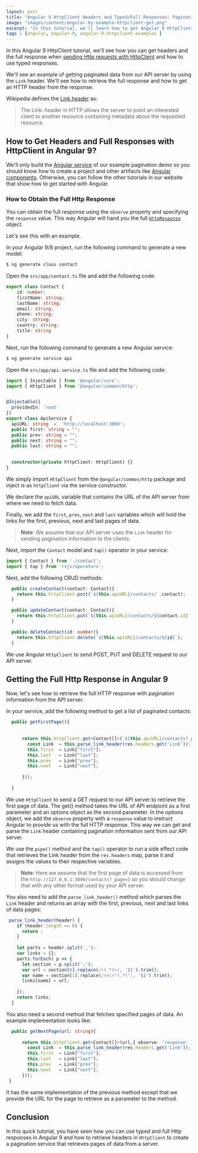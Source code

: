 ```yaml
---
layout: post
title: "Angular 9 HttpClient Headers and Typed/Full Responses: Pagination Example"
image: "images/content/angular-by-example-httpclient-get.png"
excerpt: "In this tutorial, we'll learn how to get Angular 9 HttpClient headers and full responses" 
tags : [angular, angular-9, angular-9-httpclient-examples ]
---
```


In this Angular 9 HttpClient tutorial, we'll see how you can get headers and the full response when [sending Http requests with HttpClient](https://www.techiediaries.com/angular/angular-9-8-tutorial-by-example-rest-crud-apis-http-get-requests-with-httpclient/) and how to use typed responses.

We'll see an example of getting paginated data from our API server by using the `Link` header. We'll see how to retrieve the full response and how to get an HTTP header from the response.


Wikipedia defines the [Link header](https://www.w3.org/wiki/LinkHeader) as:

>The Link: header in HTTP allows the server to point an interested client to another resource containing metadata about the requested resource.

## How to Get Headers and Full Responses with HttpClient in Angular 9?

We'll only build the [Angular service](https://www.techiediaries.com/angular-services/) of our example pagination demo so you should know how to create a project and other artifacts like [Angular components](https://www.techiediaries.com/angular-components/). Otherwise, you can follow the other tutorials in our website that show how to get started with Angular. 

### How to Obtain the Full Http Response

You can obtain the full response using the `observe` property and specifying the `response`  value. This way Angular will hand you the full [`HttpResponse`](https://angular.io/api/common/http/HttpResponse) object.

Let's see this with an example.

In your Angular 9/8 project, run the following command to generate a new model:

```bash
$ ng generate class contact
```

Open the `src/app/contact.ts` file and add the following code:

```ts
export class Contact {
    id: number;
    firstName: string;
    lastName: string;
    email: string;
    phone: string;
    city: string;
    country: string;
    title: string
}
```

Next, run the following command to generate a new Angular service:

```bash
$ ng generate service api
``` 

Open the `src/app/api.service.ts` file and add the following code:

```ts
import { Injectable } from '@angular/core';
import { HttpClient } from '@angular/common/http';


@Injectable({
  providedIn: 'root'
})
export class ApiService {
  apiURL: string  =  'http://localhost:3000';
  public first: string = "";
  public prev: string = "";
  public next: string = "";
  public last: string = "";
  

  constructor(private httpClient: HttpClient) {}
}
```

We simply import `HttpClient` from the `@angular/common/http` package and inject is as `httpClient` via the service constructor.

We declare the `apiURL` variable that contains the URL of the API server from where we need to fetch data.

Finally, we add the `first`, `prev`, `next` and `last` variables which will hold the links for the first, previous, next and last pages of data.

> **Note**: We assume that our API server uses the `Link` header for sending pagination information to the clients.

Next, import the `Contact` model and `tap()` operator in your service:

```ts
import { Contact } from './contact';
import { tap } from 'rxjs/operators';
```

Next, add the following CRUD methods:

```ts
  public createContact(contact: Contact){
    return this.httpClient.post(`${this.apiURL}/contacts/`,contact);
  }

  public updateContact(contact: Contact){
    return this.httpClient.put(`${this.apiURL}/contacts/${contact.id}`,contact);
  }

  public deleteContact(id: number){
    return this.httpClient.delete(`${this.apiURL}/contacts/${id}`);
  }
```

We use Angular `HttpClient` to send POST, PUT and DELETE request to our API server.

## Getting the Full Http Response in Angular 9

Now, let's see how to retrieve the full HTTP response with pagination information from the API server.

In your service, add the following method to get a list of paginated contacts:

```ts
  public getFirstPage(){
  
    
      return this.httpClient.get<Contact[]>(`${this.apiURL}/contacts?_page=1`,{ observe: 'response' }).pipe(tap(res => {
        const Link  = this.parse_link_header(res.headers.get('Link'));
        this.first  = Link["first"];
        this.last   = Link["last"];
        this.prev   = Link["prev"];
        this.next   = Link["next"];
        
      }));      
    
  }
```  

We use `HttpClient` to send a GET request to our API server to retrieve the first page of data. The get() method takes the URL of API endpoint as a first parameter and an options object as the second parameter. In the options object, we add the `observe` property with a `response` value to instruct Angular to provide us with the full HTTP response. This way we can get and parse the `Link` header containing pagination information sent from our API server.

We use the `pipe()` method and the `tap()` operator to run a side effect code that retrieves the Link header from the `res.headers` map, parse it and assigns the values to their respective variables. 

> **Note**: Here we assume that the first page of data is accessed from the `http://127.0.0.1:3000/contacts?_page=1` so you should change that with any other format used by your API server.


You also need to add the `parse_link_header()` method which parses the `Link` header and returns an array with the first, previous, next and last links of data pages:

```ts
 parse_link_header(header) {
    if (header.length == 0) {
      return ;
    }
  
    let parts = header.split(',');
    var links = {};
    parts.forEach( p => {
      let section = p.split(';');
      var url = section[0].replace(/<(.*)>/, '$1').trim();
      var name = section[1].replace(/rel="(.*)"/, '$1').trim();
      links[name] = url;
      
    });
    return links;
  }  
```

You also need a second method that fetches specified pages of data. An example implementation looks like:

```ts
  public getNextPage(url: string){
  
      return this.httpClient.get<Contact[]>(url,{ observe: 'response' }).pipe(tap(res => {
        const Link  = this.parse_link_header(res.headers.get('Link'));
        this.first  = Link["first"];
        this.last   = Link["last"];
        this.prev   = Link["prev"];
        this.next   = Link["next"];       
      }));      
 }
```

It has the same implementation of the previous method except that we provide the URL for the page to retrieve as a parameter to the method.

## Conclusion

In this quick tutorial, you have seen how you can use typed and full Http responses in Angular 9 and how to retrieve headers in `HttpClient` to create a pagination service that retrieves pages of data from a server. 
